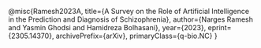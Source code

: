 @misc{Ramesh2023A,
      title={A Survey on the Role of Artificial Intelligence in the Prediction and Diagnosis of Schizophrenia}, 
      author={Narges Ramesh and Yasmin Ghodsi and Hamidreza Bolhasani},
      year={2023},
      eprint={2305.14370},
      archivePrefix={arXiv},
      primaryClass={q-bio.NC}
}